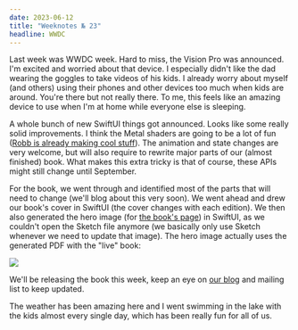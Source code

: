 ```yaml
---
date: 2023-06-12
title: "Weeknotes № 23"
headline: WWDC
---
```


Last week was WWDC week. Hard to miss, the Vision Pro was announced. I'm excited and worried about that device. I especially didn't like the dad wearing the goggles to take videos of his kids. I already worry about myself (and others) using their phones and other devices too much when kids are around. You're there but not really there. To me, this feels like an amazing device to use when I'm at home while everyone else is sleeping.

A whole bunch of new SwiftUI things got announced. Looks like some really solid improvements. I think the Metal shaders are going to be a lot of fun ([Robb is already making cool stuff](https://mastodon.social/@dlx/110515723356297247)). The animation and state changes are very welcome, but will also require to rewrite major parts of our (almost finished) book. What makes this extra tricky is that of course, these APIs might still change until September.

For the book, we went through and identified most of the parts that will need to change (we'll blog about this very soon). We went ahead and drew our book's cover in SwiftUI (the cover changes with each edition). We then also generated the hero image (for [the book's page](https://www.objc.io/books/thinking-in-swiftui/)) in SwiftUI, as we couldn't open the Sketch file anymore (we basically only use Sketch whenever we need to update that image). The hero image actually uses the generated PDF with the "live" book:

![](/images/thinking-in-swiftui-hero-original.png)

We'll be releasing the book this week, keep an eye on [our blog](https://www.objc.io/blog) and mailing list to keep updated.

The weather has been amazing here and I went swimming in the lake with the kids almost every single day, which has been really fun for all of us.
